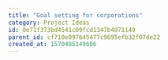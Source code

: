 ```yaml
---
title: "Goal setting for corporations"
category: Project Ideas
id: 0e71f373bd4541c09fcd1347b4971149
parent_id: cf710e097645477c9695efb32f07de22
created_at: 1570485149686
---
```



    